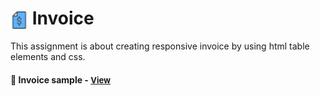 # <span><img src="./images/bill.png" alt="Wikipedia-page" style="height: 1em; vertical-align: middle;"></span> Invoice

This assignment is about creating responsive invoice by using html table elements and css.

<h4>🔹 Invoice sample - <a href="https://simonakom.github.io/invoice/invoice.html" style="font-size:small;">View</a><h4>



